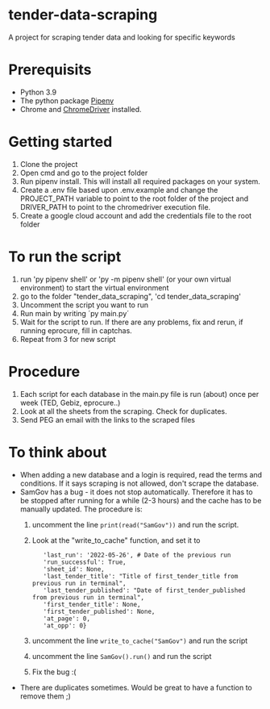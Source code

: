 # tender-data-scraping
 A project for scraping tender data and looking for specific keywords

# Prerequisits 
- Python 3.9
- The python package [Pipenv](https://pipenv.pypa.io/en/latest/)
- Chrome and [ChromeDriver](https://chromedriver.chromium.org/downloads) installed.

# Getting started
1. Clone the project
2. Open cmd and go to the project folder 
3. Run pipenv install. This will install all required packages on your system. 
4. Create a .env file based upon .env.example and change the PROJECT_PATH variable to point to the root folder of the project and DRIVER_PATH to point to the chromedriver execution file.
5. Create a google cloud account and add the credentials file to the root folder
   
# To run the script
1. run 'py pipenv shell' or 'py -m pipenv shell' (or your own virtual environment) to start the virtual environment
2. go to the folder "tender_data_scraping", 'cd tender_data_scraping'
3. Uncomment the script you want to run
4. Run main by writing ´py main.py´
5. Wait for the script to run. If there are any problems, fix and rerun, if running eprocure, fill in captchas.
6. Repeat from 3 for new script

# Procedure
1. Each script for each database in the main.py file is run (about) once per week (TED, Gebiz, eprocure..)
2. Look at all the sheets from the scraping. Check for duplicates. 
3. Send PEG an email with the links to the scraped files

# To think about
- When adding a new database and a login is required, read the terms and conditions. If it says scraping is not allowed, don't scrape the database. 
- SamGov has a bug - it does not stop automatically. Therefore it has to be stopped after running for a while (2-3 hours) and the cache has to be manually updated. The procedure is: 
  1. uncomment the line `print(read("SamGov"))` and run the script.
  2. Look at the "write_to_cache" function, and set it to
     
            'last_run': '2022-05-26', # Date of the previous run
            'run_successful': True,
            'sheet_id': None,
            'last_tender_title': "Title of first_tender_title from previous run in terminal",  
            'last_tender_published': "Date of first_tender_published from previous run in terminal",
            'first_tender_title': None,
            'first_tender_published': None,
            'at_page': 0,
            'at_opp': 0}
     
    3. uncomment the line `write_to_cache("SamGov")` and run the script
    4. uncomment the line `SamGov().run()` and run the script
    5. Fix the bug :(
- There are duplicates sometimes. Would be great to have a function to remove them ;)
